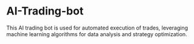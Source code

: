 # AI-Trading-bot
This AI trading bot is used for automated execution of trades, leveraging machine learning algorithms for data analysis and strategy optimization.
